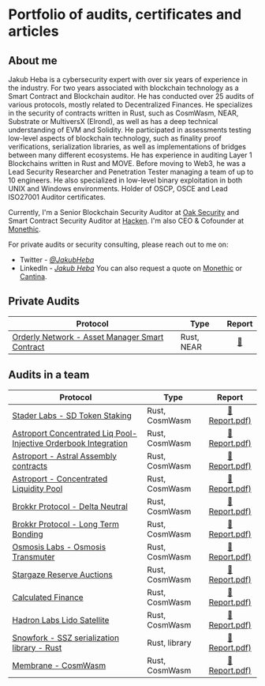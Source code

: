 # Portfolio of audits, certificates and articles

## About me

Jakub Heba is a cybersecurity expert with over six years of experience in the industry. For two years associated with blockchain technology as a Smart Contract and Blockchain auditor. He has conducted over 25 audits of various protocols, mostly related to Decentralized Finances. He specializes in the security of contracts written in Rust, such as CosmWasm, NEAR, Substrate or MultiversX (Elrond), as well as has a deep technical understanding of EVM and Solidity. He participated in assessments testing low-level aspects of blockchain technology, such as finality proof verifications, serialization libraries, as well as implementations of bridges between many different ecosystems. He has experience in auditing Layer 1 Blockchains written in Rust and MOVE. Before moving to Web3, he was a Lead Security Researcher and Penetration Tester managing a team of up to 10 engineers. He also specialized in low-level binary exploitation in both UNIX and Windows environments. Holder of OSCP, OSCE and Lead ISO27001 Auditor certificates.

Currently, I'm a Senior Blockchain Security Auditor at [Oak Security](https://oaksecurity.io/) and Smart Contract Security Auditor at [Hacken](https://hacken.io). I'm also CEO & Cofounder at [Monethic](https://monethic.io).

For private audits or security consulting, please reach out to me on:
- Twitter - [*@JakubHeba*](https://twitter.com/JakubHeba) 
- LinkedIn - [*Jakub Heba*](https://www.linkedin.com/in/jakub-heba-b9987315b)
You can also request a quote on [Monethic](https://monethic.io) or [Cantina](https://cantina.xyz/u/jakubheba).

## Private Audits

| Protocol | Type | Report |
| - | - | :-: |
| [Orderly Network - Asset Manager Smart Contract]([https://lukso.network/](https://orderly.network))  | Rust, NEAR | [📄](https://github.com/OrderlyNetwork/Audits/blob/main/Independent%20Researcher_09_2023.pdf) |


## Audits in a team

| Protocol | Type | Report |
| - | - | :-: |
| [Stader Labs - SD Token Staking]([https://www.staderlabs.com](https://www.staderlabs.com))  | Rust, CosmWasm | [📄 Report.pdf)](https://github.com/HalbornSecurity/PublicReports/blob/master/CosmWasm%20Smart%20Contract%20Audits/Stader_Labs_SD_Token_Staking_Contracts_CosmWasm_Smart_Contract_Security_Audit_Report_Halborn_Final.pdf) |
| [Astroport Concentrated Liq Pool-Injective Orderbook Integration]([https://astroport.fi/en](https://astroport.fi/en))  | Rust, CosmWasm | [📄 Report.pdf)](https://github.com/oak-security/audit-reports/blob/master/Astroport/2023-07-13%20Audit%20Report%20-%20Astroport%20Concentrated%20Liquidity%20Pool%20with%20Injective%20Orderbook%20Integration%20v1.0.pdf) |
| [Astroport - Astral Assembly contracts]([https://astroport.fi/en](https://astroport.fi/en))  | Rust, CosmWasm | [📄 Report.pdf)](https://github.com/HalbornSecurity/PublicReports/blob/master/CosmWasm%20Smart%20Contract%20Audits/Astroport_fi_Astral_Assembly_CosmWasm_Smart_Contract_Security_Audit_Report_Halborn_Final.pdf) |
| [Astroport - Concentrated Liquidity Pool]([https://astroport.fi/en](https://astroport.fi/en))  | Rust, CosmWasm | [📄 Report.pdf)](https://github.com/oak-security/audit-reports/blob/master/Astroport/2023-03-16%20Audit%20Report%20-%20Astroport%20Concentrated%20Liquidity%20Pool%20v1.0.pdf) |
| [Brokkr Protocol - Delta Neutral]([https://brokkr.finance/](https://brokkr.finance/))  | Rust, CosmWasm | [📄 Report.pdf)](https://github.com/HalbornSecurity/PublicReports/blob/master/CosmWasm%20Smart%20Contract%20Audits/Brokkr_Protocol_Delta_Neutral_CosmWasm_Smart_Contract_Security_Audit_Report_Halborn_Final.pdf) |
| [Brokkr Protocol - Long Term Bonding]([https://brokkr.finance/](https://brokkr.finance/))  | Rust, CosmWasm | [📄 Report.pdf)](https://github.com/HalbornSecurity/PublicReports/blob/master/CosmWasm%20Smart%20Contract%20Audits/Brokkr_Protocol_Long_Term_Bonding_CosmWasm_Smart_Contract_Security_Audit_Report_Halborn_Final.pdf) |
| [Osmosis Labs - Osmosis Transmuter]([https://osmosis.zone/](https://osmosis.zone/))  | Rust, CosmWasm | [📄 Report.pdf)](https://github.com/oak-security/audit-reports/blob/master/Osmosis%20Labs/2023-10-09%20Audit%20Report%20-%20Osmosis%20Transmuter%20v1.0.pdf) |
| [Stargaze Reserve Auctions]([https://www.stargaze.zone/](https://www.stargaze.zone/))  | Rust, CosmWasm | [📄 Report.pdf)](https://github.com/oak-security/audit-reports/blob/master/Stargaze/2023-06-20%20Audit%20Report%20-%20Stargaze%20Reserve%20Auctions%20v1.0.pdf) |
| [Calculated Finance]([https://calculated.fi/](https://calculated.fi/))  | Rust, CosmWasm | [📄 Report.pdf)](https://github.com/oak-security/audit-reports/blob/master/Calculated%20Finance/2023-05-23%20Audit%20Report%20-%20Calculated%20Finance%20v1.1.pdf) |
| [Hadron Labs Lido Satellite]([https://hadronlabs.org/](https://hadronlabs.org/))  | Rust, CosmWasm | [📄 Report.pdf)](https://github.com/oak-security/audit-reports/blob/master/Hadron%20Labs/2023-07-29%20Audit%20Report%20-%20Hadron%20Labs%20Lido%20Satellite%20v1.0.pdf) |
| [Snowfork - SSZ serialization library - Rust]([https://snowfork.com/](https://snowfork.com/))  | Rust, library | [📄 Report.pdf)](https://github.com/oak-security/audit-reports/blob/master/ssz-rs/2023-09-28%20Audit%20Report%20-%20ssz-rs%20v1.0.pdf) |
| [Membrane - CosmWasm]([https://www.membrane.fi/](https://www.membrane.fi/))  | Rust, CosmWasm | [📄 Report.pdf)](https://github.com/oak-security/audit-reports/blob/master/Membrane/2023-06-15%20Audit%20Report%20-%20Membrane%20v1.0.pdf) |


